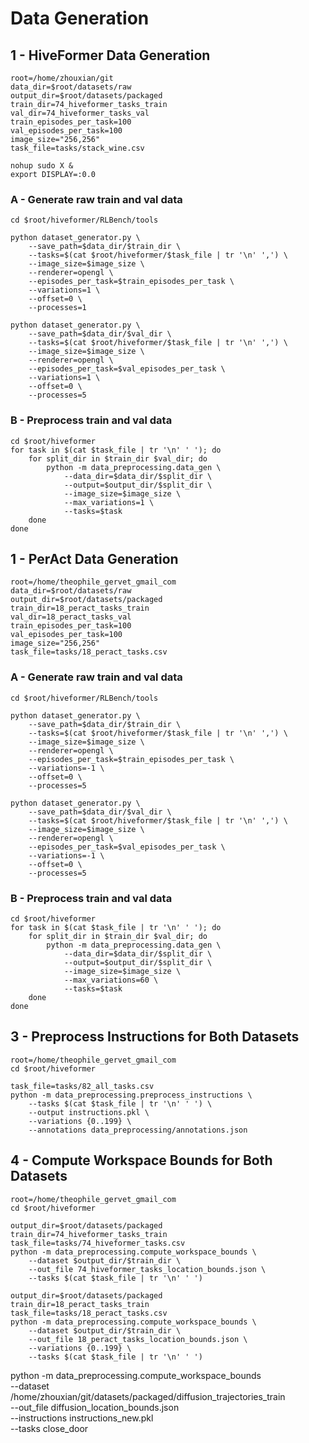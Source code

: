 # Data Generation

## 1 - HiveFormer Data Generation
```
root=/home/zhouxian/git
data_dir=$root/datasets/raw
output_dir=$root/datasets/packaged
train_dir=74_hiveformer_tasks_train
val_dir=74_hiveformer_tasks_val
train_episodes_per_task=100
val_episodes_per_task=100
image_size="256,256"
task_file=tasks/stack_wine.csv

nohup sudo X &
export DISPLAY=:0.0
```

### A - Generate raw train and val data
```
cd $root/hiveformer/RLBench/tools

python dataset_generator.py \
    --save_path=$data_dir/$train_dir \
    --tasks=$(cat $root/hiveformer/$task_file | tr '\n' ',') \
    --image_size=$image_size \
    --renderer=opengl \
    --episodes_per_task=$train_episodes_per_task \
    --variations=1 \
    --offset=0 \
    --processes=1

python dataset_generator.py \
    --save_path=$data_dir/$val_dir \
    --tasks=$(cat $root/hiveformer/$task_file | tr '\n' ',') \
    --image_size=$image_size \
    --renderer=opengl \
    --episodes_per_task=$val_episodes_per_task \
    --variations=1 \
    --offset=0 \
    --processes=5
```

### B - Preprocess train and val data
```
cd $root/hiveformer
for task in $(cat $task_file | tr '\n' ' '); do
    for split_dir in $train_dir $val_dir; do
        python -m data_preprocessing.data_gen \
            --data_dir=$data_dir/$split_dir \
            --output=$output_dir/$split_dir \
            --image_size=$image_size \
            --max_variations=1 \
            --tasks=$task
    done
done
```

## 1 - PerAct Data Generation
```
root=/home/theophile_gervet_gmail_com
data_dir=$root/datasets/raw
output_dir=$root/datasets/packaged
train_dir=18_peract_tasks_train
val_dir=18_peract_tasks_val
train_episodes_per_task=100
val_episodes_per_task=100
image_size="256,256"
task_file=tasks/18_peract_tasks.csv
```

### A - Generate raw train and val data
```
cd $root/hiveformer/RLBench/tools

python dataset_generator.py \
    --save_path=$data_dir/$train_dir \
    --tasks=$(cat $root/hiveformer/$task_file | tr '\n' ',') \
    --image_size=$image_size \
    --renderer=opengl \
    --episodes_per_task=$train_episodes_per_task \
    --variations=-1 \
    --offset=0 \
    --processes=5
    
python dataset_generator.py \
    --save_path=$data_dir/$val_dir \
    --tasks=$(cat $root/hiveformer/$task_file | tr '\n' ',') \
    --image_size=$image_size \
    --renderer=opengl \
    --episodes_per_task=$val_episodes_per_task \
    --variations=-1 \
    --offset=0 \
    --processes=5
```

### B - Preprocess train and val data
```
cd $root/hiveformer
for task in $(cat $task_file | tr '\n' ' '); do
    for split_dir in $train_dir $val_dir; do
        python -m data_preprocessing.data_gen \
            --data_dir=$data_dir/$split_dir \
            --output=$output_dir/$split_dir \
            --image_size=$image_size \
            --max_variations=60 \
            --tasks=$task
    done
done
```

## 3 - Preprocess Instructions for Both Datasets
```
root=/home/theophile_gervet_gmail_com
cd $root/hiveformer

task_file=tasks/82_all_tasks.csv
python -m data_preprocessing.preprocess_instructions \
    --tasks $(cat $task_file | tr '\n' ' ') \
    --output instructions.pkl \
    --variations {0..199} \
    --annotations data_preprocessing/annotations.json
```

## 4 - Compute Workspace Bounds for Both Datasets
```
root=/home/theophile_gervet_gmail_com
cd $root/hiveformer

output_dir=$root/datasets/packaged
train_dir=74_hiveformer_tasks_train
task_file=tasks/74_hiveformer_tasks.csv
python -m data_preprocessing.compute_workspace_bounds \
    --dataset $output_dir/$train_dir \
    --out_file 74_hiveformer_tasks_location_bounds.json \
    --tasks $(cat $task_file | tr '\n' ' ')

output_dir=$root/datasets/packaged
train_dir=18_peract_tasks_train
task_file=tasks/18_peract_tasks.csv
python -m data_preprocessing.compute_workspace_bounds \
    --dataset $output_dir/$train_dir \
    --out_file 18_peract_tasks_location_bounds.json \
    --variations {0..199} \
    --tasks $(cat $task_file | tr '\n' ' ')
```


python -m data_preprocessing.compute_workspace_bounds \
    --dataset /home/zhouxian/git/datasets/packaged/diffusion_trajectories_train \
    --out_file diffusion_location_bounds.json \
    --instructions instructions_new.pkl \
    --tasks close_door